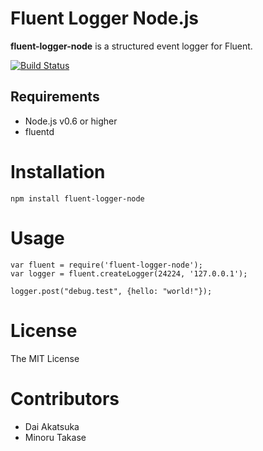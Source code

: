 # Fluent Logger Node.js

**fluent-logger-node** is a structured event logger for Fluent.

[![Build Status](https://secure.travis-ci.org/dakatsuka/fluent-logger-node.png)](http://travis-ci.org/dakatsuka/fluent-logger-node)

## Requirements

- Node.js v0.6 or higher
- fluentd

# Installation

```
npm install fluent-logger-node
```

# Usage

```
var fluent = require('fluent-logger-node');
var logger = fluent.createLogger(24224, '127.0.0.1');

logger.post("debug.test", {hello: "world!"});
```

# License

The MIT License

# Contributors

- Dai Akatsuka
- Minoru Takase
